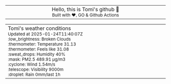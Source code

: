 
<div align="center">
<table>
<tbody>
<td align="center">
<img width="2000" height="0"><br>
Hello, this is Tomi's github 👋<br>
<sup>Built with ❤️, GO & Github Actions</sup><br>
<img width="2000" height="0">
</td>
</tbody>
</table>
</div>
<table>
<tbody>
<td align="left">
<img width="2000" height="0"><br>
Tomi's weather conditions<br>
<sup>Updated at 2025-01-24T11:40:07Z</sup><br>
<sup>:low_brightness: Broken Clouds</sup><br>
<sup>:thermometer: Temperature 31.13 </sup><br>
<sup>:thermometer: Feels like 31.08</sup><br>
<sup>:sweat_drops: Humidity 40%</sup><br>
<sup>:mask: PM2.5 489.91 μg/m3</sup><br>
<sup>:cyclone: Wind 1.54m/s </sup><br>
<sup>:telescope: Visibility 9000m </sup><br>
<sup>:droplet: Rain 0mm/last 1h </sup><br>
<img width="2000" height="0">
</td>
<td align="left">
<img width="2000" height="0"><br>
<br>
<img width="2000" height="0">
</td>
</tbody>
</table>
</div>
    